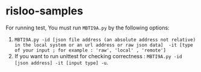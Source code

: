 # risloo-samples
For running test, You must run `MBTI9A.py` by the following options:
1. `MBTI9A.py -id [json file address (an absolute address not relative) in the local system or an url address or raw json data]  -it [type of your input ; for example : 'raw', 'local' , 'remote']`
2. If you want to run unittest for checking correctness :  `MBTI9A.py -id [json address] -it [input type] -u`.
